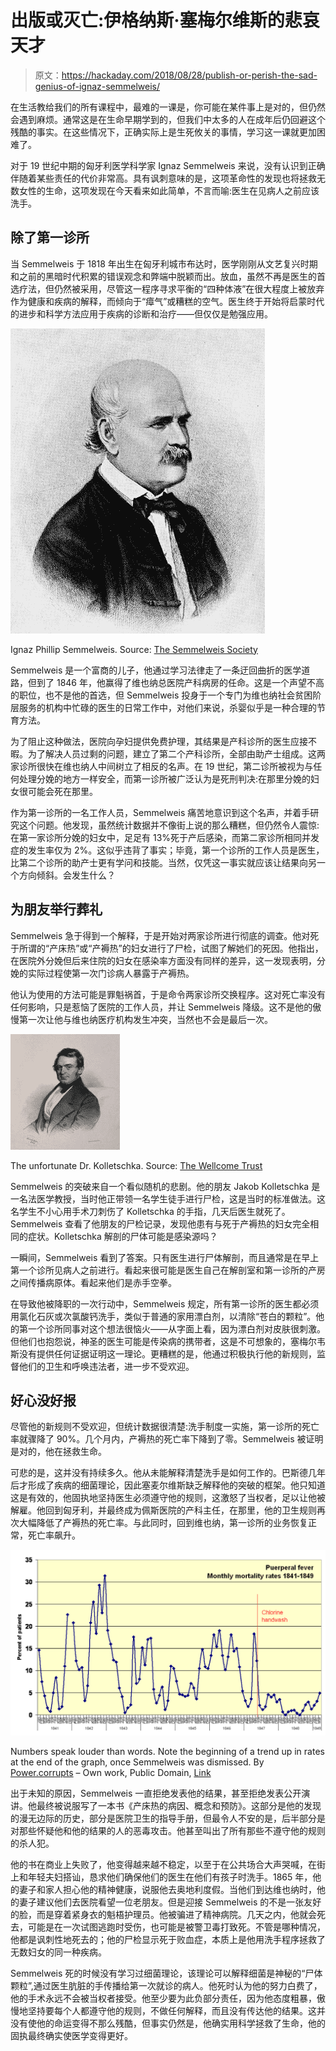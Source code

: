 # 出版或灭亡:伊格纳斯·塞梅尔维斯的悲哀天才

> 原文：<https://hackaday.com/2018/08/28/publish-or-perish-the-sad-genius-of-ignaz-semmelweis/>

在生活教给我们的所有课程中，最难的一课是，你可能在某件事上是对的，但仍然会遇到麻烦。通常这是在生命早期学到的，但我们中太多的人在成年后仍回避这个残酷的事实。在这些情况下，正确实际上是生死攸关的事情，学习这一课就更加困难了。

对于 19 世纪中期的匈牙利医学科学家 Ignaz Semmelweis 来说，没有认识到正确伴随着某些责任的代价非常高。具有讽刺意味的是，这项革命性的发现也将拯救无数女性的生命，这项发现在今天看来如此简单，不言而喻:医生在见病人之前应该洗手。

## 除了第一诊所

当 Semmelweis 于 1818 年出生在匈牙利城市布达时，医学刚刚从文艺复兴时期和之前的黑暗时代积累的错误观念和弊端中脱颖而出。放血，虽然不再是医生的首选疗法，但仍然被采用，尽管这一程序寻求平衡的“四种体液”在很大程度上被放弃作为健康和疾病的解释，而倾向于“瘴气”或糟糕的空气。医生终于开始将启蒙时代的进步和科学方法应用于疾病的诊断和治疗——但仅仅是勉强应用。

[![](img/662dfbf567f841ec38dd6284f9c08540.png)](https://hackaday.com/wp-content/uploads/2018/08/ignaz_semmelweis.jpg)

Ignaz Phillip Semmelweis. Source: [The Semmelweis Society](https://semmelweis.org/)

Semmelweis 是一个富商的儿子，他通过学习法律走了一条迂回曲折的医学道路，但到了 1846 年，他赢得了维也纳总医院产科病房的任命。这是一个声望不高的职位，也不是他的首选，但 Semmelweis 投身于一个专门为维也纳社会贫困阶层服务的机构中忙碌的医生的日常工作中，对他们来说，杀婴似乎是一种合理的节育方法。

为了阻止这种做法，医院向孕妇提供免费护理，其结果是产科诊所的医生应接不暇。为了解决人员过剩的问题，建立了第二个产科诊所，全部由助产士组成。这两家诊所很快在维也纳人中间树立了相反的名声。在 19 世纪，第二诊所被视为与任何处理分娩的地方一样安全，而第一诊所被广泛认为是死刑判决:在那里分娩的妇女很可能会死在那里。

作为第一诊所的一名工作人员，Semmelweis 痛苦地意识到这个名声，并着手研究这个问题。他发现，虽然统计数据并不像街上说的那么糟糕，但仍然令人震惊:在第一家诊所分娩的妇女中，足足有 13%死于产后感染，而第二家诊所相同并发症的发生率仅为 2%。这似乎违背了事实；毕竟，第一个诊所的工作人员是医生，比第二个诊所的助产士更有学问和技能。当然，仅凭这一事实就应该让结果向另一个方向倾斜。会发生什么？

## 为朋友举行葬礼

Semmelweis 急于得到一个解释，于是开始对两家诊所进行彻底的调查。他对死于所谓的“产床热”或“产褥热”的妇女进行了尸检，试图了解她们的死因。他指出，在医院外分娩但后来住院的妇女在感染率方面没有同样的差异，这一发现表明，分娩的实际过程使第一次门诊病人暴露于产褥热。

他认为使用的方法可能是罪魁祸首，于是命令两家诊所交换程序。这对死亡率没有任何影响，只是惹恼了医院的工作人员，并让 Semmelweis 降级。这不是他的傲慢第一次让他与维也纳医疗机构发生冲突，当然也不会是最后一次。

[![](img/b5e3b7829e360d85222faafb2a58a568.png)](https://hackaday.com/wp-content/uploads/2018/08/v0003262-jacob-kolletschka-e1535315683708.jpg)

The unfortunate Dr. Kolletschka. Source: [The Wellcome Trust](https://blog.wellcome.ac.uk/2010/05/13/history-of-medicine-unwitting-martyr/)

Semmelweis 的突破来自一个看似随机的悲剧。他的朋友 Jakob Kolletschka 是一名法医学教授，当时他正带领一名学生徒手进行尸检，这是当时的标准做法。这名学生不小心用手术刀刺伤了 Kolletschka 的手指，几天后医生就死了。Semmelweis 查看了他朋友的尸检记录，发现他患有与死于产褥热的妇女完全相同的症状。Kolletschka 解剖的尸体可能是感染源吗？

一瞬间，Semmelweis 看到了答案。只有医生进行尸体解剖，而且通常是在早上第一个诊所见病人之前进行。看起来很可能是医生自己在解剖室和第一诊所的产房之间传播病原体。看起来他们是赤手空拳。

在导致他被降职的一次行动中，Semmelweis 规定，所有第一诊所的医生都必须用氯化石灰或次氯酸钙洗手，类似于普通的家用漂白剂，以清除“苍白的颗粒”。他的第一个诊所同事对这个想法很恼火——从字面上看，因为漂白剂对皮肤很刺激。但他们也抱怨说，神圣的医生可能是传染病的携带者，这是不可想象的，塞梅尔韦斯没有提供任何证据证明这一理论。更糟糕的是，他通过积极执行他的新规则，监督他们的卫生和呼唤违法者，进一步不受欢迎。

## 好心没好报

尽管他的新规则不受欢迎，但统计数据很清楚:洗手制度一实施，第一诊所的死亡率就骤降了 90%。几个月内，产褥热的死亡率下降到了零。Semmelweis 被证明是对的，他在拯救生命。

可悲的是，这并没有持续多久。他从未能解释清楚洗手是如何工作的。巴斯德几年后才形成了疾病的细菌理论，因此塞麦尔维斯缺乏解释他的突破的框架。他只知道这是有效的，他固执地坚持医生必须遵守他的规则，这激怒了当权者，足以让他被解雇。他回到匈牙利，并最终成为佩斯医院的产科主任，在那里，他的卫生规则再次大幅降低了产褥热的死亡率。与此同时，回到维也纳，第一诊所的业务恢复正常，死亡率飙升。

[![](img/bb4f7e72ce484150d1419bc3ffa9151e.png)](https://hackaday.com/wp-content/uploads/2018/08/monthly_mortality_rates_1841-18491.png)

Numbers speak louder than words. Note the beginning of a trend up in rates at the end of the graph, once Semmelweis was dismissed. By [Power.corrupts](Power.corrupts) – Own work, Public Domain, [Link](https://commons.wikimedia.org/w/index.php?curid=4765094 "User:Power.corrupts")

出于未知的原因，Semmelweis 一直拒绝发表他的结果，甚至拒绝发表公开演讲。他最终被说服写了一本书《产床热的病因、概念和预防》。这部分是他的发现的漫无边际的历史，部分是医院卫生的指导手册，但最令人不安的是，后半部分是对那些怀疑他和他的结果的人的恶毒攻击。他甚至叫出了所有那些不遵守他的规则的杀人犯。

他的书在商业上失败了，他变得越来越不稳定，以至于在公共场合大声哭喊，在街上和年轻夫妇搭讪，恳求他们确保他们的医生在他们有孩子时洗手。1865 年，他的妻子和家人担心他的精神健康，说服他去奥地利度假。当他们到达维也纳时，他的妻子建议他们去医院看望一位老朋友。但是迎接 Semmelweis 的不是一张友好的脸，而是穿着紧身衣的魁梧护理员。他被骗进了精神病院。几天之内，他就会死去，可能是在一次试图逃跑时受伤，也可能是被警卫毒打致死。不管是哪种情况，他都是讽刺性地死去的；他的尸检显示死于败血症，本质上是他用洗手程序拯救了无数妇女的同一种疾病。

Semmelweis 死的时候没有学习过细菌理论，该理论可以解释细菌是神秘的“尸体颗粒”,通过医生肮脏的手传播给第一次就诊的病人。他死时认为他的努力白费了，他的手术永远不会被当权者接受。他至少要为此负部分责任，因为他态度粗暴，傲慢地坚持要每个人都遵守他的规则，不做任何解释，而且没有传达他的结果。这并没有使他的命运变得不那么残酷，但事实仍然是，他确实用科学拯救了生命，他的固执最终确实使医学变得更好。